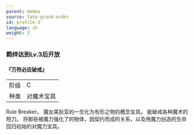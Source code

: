 ```yaml
---
parent: medea
source: fate-grand-order
id: profile-3
language: zh
weight: 3
---
```


### 羁绊达到Lv.3后开放

#### 『万符必应破戒』

<table>
  <tr><td>阶级</td><td>C</td></tr>
  <tr><td>种类</td><td>对魔术宝具</td></tr>
</table>

Rule Breaker。
魔女美狄亚的一生化为有形之物的概念宝具。
能破戒各种魔术的短刀。
将那些被魔力强化了的物体，因契约而成的关系，以及用魔力创造的生命回归初始的对魔力宝具。
